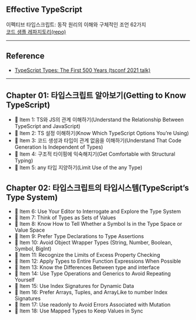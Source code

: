 ## Effective TypeScript

이펙티브 타입스크립트: 동작 원리의 이해와 구체적인 조언 62가지<br>
[코드 샘플 레파지토리(repo)](https://github.com/danvk/effective-typescript)

---

## Reference

-   [TypeScript Types: The First 500 Years (tsconf 2021 talk)](https://www.youtube.com/watch?v=uN1zuV4DGRY&t=4s)

---

## Chapter 01: 타입스크립트 알아보기(Getting to Know TypeScript)

-   📝 Item 1: TS와 JS의 관계 이해하기(Understand the Relationship Between TypeScript and JavaScript)
-   📝 Item 2: TS 설정 이해하기(Know Which TypeScript Options You’re Using)
-   📝 Item 3: 코드 생성과 타입이 관계 없음을 이해하기(Understand That Code Generation Is Independent of Types)
-   📝 Item 4: 구조적 타이핑에 익숙해지기(Get Comfortable with Structural Typing)
-   📝 Item 5: any 타입 지양하기(Limit Use of the any Type)

## Chapter 02: 타입스크립트의 타입시스템(TypeScript’s Type System)

-   📝 Item 6: Use Your Editor to Interrogate and Explore the Type System
-   📝 Item 7: Think of Types as Sets of Values
-   📝 Item 8: Know How to Tell Whether a Symbol Is in the Type Space or Value Space
-   📝 Item 9: Prefer Type Declarations to Type Assertions
-   📝 Item 10: Avoid Object Wrapper Types (String, Number, Boolean, Symbol, BigInt)
-   📝 Item 11: Recognize the Limits of Excess Property Checking
-   📝 Item 12: Apply Types to Entire Function Expressions When Possible
-   📝 Item 13: Know the Differences Between type and interface
-   📝 Item 14: Use Type Operations and Generics to Avoid Repeating Yourself
-   📝 Item 15: Use Index Signatures for Dynamic Data
-   📝 Item 16: Prefer Arrays, Tuples, and ArrayLike to number Index Signatures
-   📝 Item 17: Use readonly to Avoid Errors Associated with Mutation
-   📝 Item 18: Use Mapped Types to Keep Values in Sync
